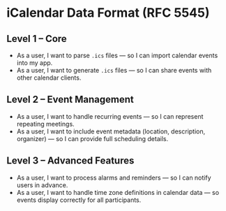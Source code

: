 # iCalendar Data Format (RFC 5545)

## Level 1 – Core
- As a user, I want to parse `.ics` files — so I can import calendar events into my app.  
- As a user, I want to generate `.ics` files — so I can share events with other calendar clients.  

## Level 2 – Event Management
- As a user, I want to handle recurring events — so I can represent repeating meetings.  
- As a user, I want to include event metadata (location, description, organizer) — so I can provide full scheduling details.  

## Level 3 – Advanced Features
- As a user, I want to process alarms and reminders — so I can notify users in advance.  
- As a user, I want to handle time zone definitions in calendar data — so events display correctly for all participants.  
